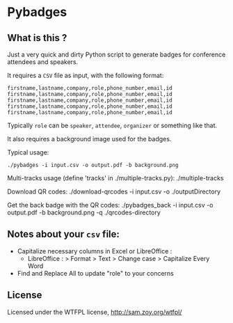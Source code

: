 Pybadges
========

What is this ?
--------------

Just a very quick and dirty Python script to generate badges for
conference attendees and speakers.

It requires a `CSV` file as input, with the following format:

    firstname,lastname,company,role,phone_number,email,id
    firstname,lastname,company,role,phone_number,email,id
    firstname,lastname,company,role,phone_number,email,id
    firstname,lastname,company,role,phone_number,email,id
    firstname,lastname,company,role,phone_number,email,id

Typically `role` can be `speaker`, `attendee`, `organizer` or something
like that.

It also requires a background image used for the badges.

Typical usage:

    ./pybadges -i input.csv -o output.pdf -b background.png


Multi-tracks usage (define 'tracks' in ./multiple-tracks.py):
		./multiple-tracks


Download QR codes:
		./download-qrcodes -i input.csv -o ./outputDirectory


Get the back badge with the QR codes:
		./pybadges_back -i input.csv -o output.pdf -b background.png -q ./qrcodes-directory



## Notes about your `csv` file:
* Capitalize necessary columns in Excel or LibreOffice :
	* LibreOffice : > Format > Text > Change case > Capitalize Every Word
* Find and Replace All to update "role" to your concerns

License
-------

Licensed under the WTFPL license, http://sam.zoy.org/wtfpl/
